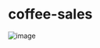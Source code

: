 # coffee-sales
![image](https://github.com/vijayakumar-github/coffee-sales/assets/167075401/f40bce9c-ff32-406c-83b0-b1a31a1bee8e)
